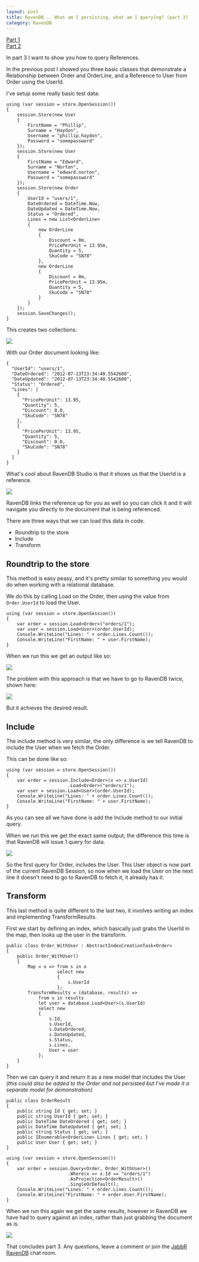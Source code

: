 ```yaml
---
layout: post
title: RavenDB... What am I persisting, what am I querying? (part 3)
category: RavenDB
---
```


[Part 1](/2012/07/ravendb-what-am-i-persisting-what-am-i-querying/)   
[Part 2](/2012/07/ravendb-what-am-i-persisting-what-am-i-querying-part-2/)    

In part 3 I want to show you how to query References.

In the previous post I showed you three basic classes that demonstrate a Relationship between Order and OrderLine, and a Reference to User from Order using the UserId.

I've setup some really basic test data:

    using (var session = store.OpenSession())
    {
        session.Store(new User
        {
            FirstName = "Phillip",
            Surname = "Haydon",
            Username = "phillip.haydon",
            Password = "somepassword"
        });
        session.Store(new User
        {
            FirstName = "Edward",
            Surname = "Norton",
            Username = "edward.norton",
            Password = "somepassword"
        });
        session.Store(new Order
        {
            UserId = "users/1",
            DateOrdered = DateTime.Now,
            DateUpdated = DateTime.Now,
            Status = "Ordered",
            Lines = new List<OrderLine>
            {
                new OrderLine
                {
                    Discount = 0m,
                    PricePerUnit = 13.95m,
                    Quantity = 5,
                    SkuCode = "SN78"
                },
                new OrderLine
                {
                    Discount = 0m,
                    PricePerUnit = 13.95m,
                    Quantity = 5,
                    SkuCode = "SN78"
                }
            }
        });
        session.SaveChanges();
    }

This creates two collections:

<!--excerpt-->

![](/images/ravendb-what-am-i-persisting-part-3-1.png)

With our Order document looking like:

    {
      "UserId": "users/1",
      "DateOrdered": "2012-07-13T23:34:40.5542680",
      "DateUpdated": "2012-07-13T23:34:40.5542680",
      "Status": "Ordered",
      "Lines": [
        {
          "PricePerUnit": 13.95,
          "Quantity": 5,
          "Discount": 0.0,
          "SkuCode": "SN78"
        },
        {
          "PricePerUnit": 13.95,
          "Quantity": 5,
          "Discount": 0.0,
          "SkuCode": "SN78"
        }
      ]
    }

What's cool about RavenDB Studio is that it shows us that the UserId is a reference.

![](/images/ravendb-what-am-i-persisting-part-3-2.png)

RavenDB links the reference up for you as well so you can click it and it will navigate you directly to the document that is being referenced.

There are three ways that we can load this data in code.

- Roundtrip to the store
- Include
- Transform

## Roundtrip to the store ##

This method is easy peasy, and it's pretty similar to something you would do when working with a relational database.

We do this by calling Load on the Order, then using the value from `Order.UserId` to load the User.

    using (var session = store.OpenSession())
    {
        var order = session.Load<Order>("orders/1");
        var user = session.Load<User>(order.UserId);
        Console.WriteLine("Lines: " + order.Lines.Count());
        Console.WriteLine("FirstName: " + user.FirstName);
    }

When we run this we get an output like so:

![](/images/ravendb-what-am-i-persisting-part-3-3.png)

The problem with this approach is that we have to go to RavenDB twice, shown here:

![](/images/ravendb-what-am-i-persisting-part-3-4.png)

But it achieves the desired result.

## Include ##

The include method is very similar, the only difference is we tell RavenDB to include the User when we fetch the Order.

This can be done like so:

    using (var session = store.OpenSession())
    {
        var order = session.Include<Order>(x => x.UserId)
                           .Load<Order>("orders/1");
        var user = session.Load<User>(order.UserId);
        Console.WriteLine("Lines: " + order.Lines.Count());
        Console.WriteLine("FirstName: " + user.FirstName);
    }

As you can see all we have done is add the Include method to our initial query.

When we run this we get the exact same output, the difference this time is that RavenDB will issue 1 query for data.

![](/images/ravendb-what-am-i-persisting-part-3-5.png)

So the first query for Order, includes the User. This User object is now part of the current RavenDB Session, so now when we load the User on the next line it doesn't need to go to RavenDB to fetch it, it already has it.

## Transform ##

This last method is quite different to the last two, it involves writing an index and implementing TransformResults.

First we start by defining an index, which basically just grabs the UserId in the map, then looks up the user in the transform.

    public class Order_WithUser : AbstractIndexCreationTask<Order>
    {
        public Order_WithUser()
        {
            Map = o => from s in o
                       select new
                       {
                           s.UserId
                       };
            TransformResults = (database, results) =>
                from s in results
                let user = database.Load<User>(s.UserId)
                select new
                {
                    s.Id,
                    s.UserId,
                    s.DateOrdered,
                    s.DateUpdated,
                    s.Status,
                    s.Lines,
                    User = user
                };
        }
    }

Then we can query it and return it as a new model that includes the User *(this could also be added to the Order and not persisted but I've made it a separate model for demonstration)*

    public class OrderResult
    {
        public string Id { get; set; }
        public string UserId { get; set; }
        public DateTime DateOrdered { get; set; }
        public DateTime DateUpdated { get; set; }
        public string Status { get; set; }
        public IEnumerable<OrderLine> Lines { get; set; }
        public User User { get; set; }
    }
 
    using (var session = store.OpenSession())
    {
        var order = session.Query<Order, Order_WithUser>()
                           .Where(x => x.Id == "orders/1")
                           .AsProjection<OrderResult>()
                           .SingleOrDefault();
        Console.WriteLine("Lines: " + order.Lines.Count());
        Console.WriteLine("FirstName: " + order.User.FirstName);
    }

When we run this again we get the same results, however in RavenDB we have had to query against an index, rather than just grabbing the document as is.

![](/images/ravendb-what-am-i-persisting-part-3-6.png)

That concludes part 3. Any questions, leave a comment or join the [JabbR RavenDB](http://jabbr.net/#/rooms/RavenDB) chat room.
